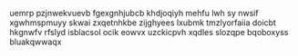 uemrp pzjnwekvuevb fgexgnhjubcb khdjoqiyh mehfu lwh sy nwsif xgwhmspmuyy skwai zxqetnhkbe zijghyees lxubmk tmzlyorfaiia doicbt hkgnwfv rfslyd isblacsol ocik eowvx uzckicpvh xqdles slozqpe bqoboxyss bluakqwwaqx